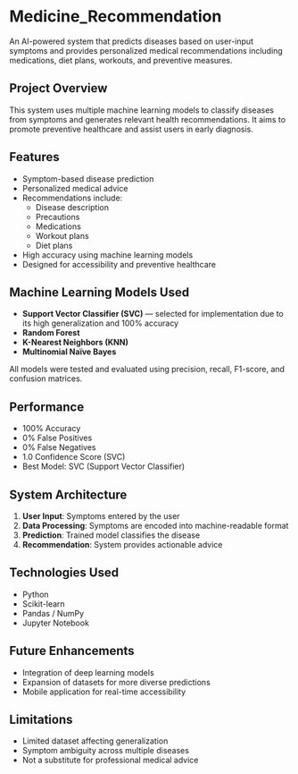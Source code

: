 # Medicine_Recommendation
An AI-powered system that predicts diseases based on user-input symptoms and provides personalized medical recommendations including medications, diet plans, workouts, and preventive measures.

##  Project Overview
This system uses multiple machine learning models to classify diseases from symptoms and generates relevant health recommendations. It aims to promote preventive healthcare and assist users in early diagnosis.

##  Features
- Symptom-based disease prediction
- Personalized medical advice
- Recommendations include:
  - Disease description
  - Precautions
  - Medications
  - Workout plans
  - Diet plans
- High accuracy using machine learning models
- Designed for accessibility and preventive healthcare

##  Machine Learning Models Used
- **Support Vector Classifier (SVC)** — selected for implementation due to its high generalization and 100% accuracy
- **Random Forest**
- **K-Nearest Neighbors (KNN)**
- **Multinomial Naïve Bayes**

All models were tested and evaluated using precision, recall, F1-score, and confusion matrices.

##  Performance
-  100% Accuracy
-  0% False Positives
-  0% False Negatives
-  1.0 Confidence Score (SVC)
-  Best Model: SVC (Support Vector Classifier)

##  System Architecture
1. **User Input**: Symptoms entered by the user
2. **Data Processing**: Symptoms are encoded into machine-readable format
3. **Prediction**: Trained model classifies the disease
4. **Recommendation**: System provides actionable advice

##  Technologies Used
- Python
- Scikit-learn
- Pandas / NumPy
- Jupyter Notebook

##  Future Enhancements
- Integration of deep learning models
- Expansion of datasets for more diverse predictions
- Mobile application for real-time accessibility

##  Limitations
- Limited dataset affecting generalization
- Symptom ambiguity across multiple diseases
- Not a substitute for professional medical advice

